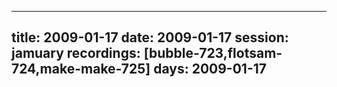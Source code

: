 
---
title: 2009-01-17
date:  2009-01-17
session: jamuary
recordings: [bubble-723,flotsam-724,make-make-725]
days: 2009-01-17
---
